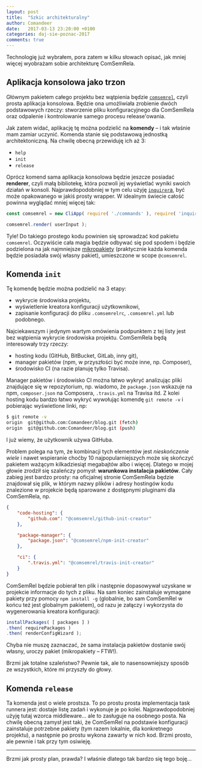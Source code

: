 ```yaml
---
layout: post
title:  "Szkic architekturalny"
author: Comandeer
date:   2017-03-13 23:20:00 +0100
categories: daj-sie-poznac-2017
comments: true
---
```


Technologię już wybrałem, pora zatem w kilku słowach opisać, jak mniej więcej wyobrażam sobie architekturę ComSemRela.

## Aplikacja konsolowa jako trzon

Głównym pakietem całego projektu bez wątpienia będzie [`comsemrel`](https://github.com/ComSemRel/comsemrel), czyli prosta aplikacja konsolowa. Będzie ona umożliwiała zrobienie dwóch podstawowych rzeczy: stworzenie pliku konfiguracyjnego dla ComSemRela oraz odpalenie i kontrolowanie samego procesu release'owania.

Jak zatem widać, aplikację tę można podzielić na <b>komendy</b> – i tak właśnie mam zamiar uczynić. Komenda stanie się podstawową jednostką architektoniczną. Na chwilę obecną przewiduję ich aż 3:

*   `help`
*   `init`
*   `release`

Oprócz komend sama aplikacja konsolowa będzie jeszcze posiadać <b>renderer</b>, czyli małą bibliotekę, która pozwoli jej wyświetlać wyniki swoich działań w konsoli. Najprawdopodobniej w tym celu użyję [`inquirer`a](https://www.npmjs.com/package/inquirer), być może opakowanego w jakiś prosty wrapper. W idealnym świecie całość powinna wyglądać mniej więcej tak:

```javascript
const comsemrel = new CliApp( require( './commands' ), require( 'inquirer' ) );

comsemrel.render( userInput );
```

Tyle! Do takiego prostego kodu powinien się sprowadzać kod pakietu `comsemrel`. Oczywiście cała magia będzie odbywać się pod spodem i będzie podzielona na jak najmniejsze [mikropakiety](http://developer.telerik.com/content-types/opinion/era-micro-packages/) (praktycznie każda komenda będzie posiadała swój własny pakiet), umieszczone w scope `@comsemrel`.

## Komenda `init`

Tę komendę będzie można podzielić na 3 etapy:

*   wykrycie środowiska projektu,
*   wyświetlenie kreatora konfiguracji użytkownikowi,
*   zapisanie konfiguracji do pliku `.comsemrelrc`, `.comsemrel.yml` lub podobnego.

Najciekawszym i jedynym wartym omówienia podpunktem z tej listy jest bez wątpienia wykrycie środowiska projektu. ComSemRela będą interesowały trzy rzeczy:

*   hosting kodu (GitHub, BitBucket, GitLab, inny git),
*   manager pakietów (npm, w przyszłości być może inne, np. Composer),
*   środowisko CI (na razie planuję tylko Travisa).

Manager pakietów i środowisko CI można łatwo wykryć analizując pliki znajdujące się w repozytorium, np. wiadomo, że `package.json` wskazuje na npm, `composer.json` na Composera, `.travis.yml` na Travisa itd. Z kolei hosting kodu bardzo łatwo wykryć wywołując komendę `git remote -v` i pobierając wyświetlone linki, np:

```bash
$ git remote -v
origin	git@github.com:Comandeer/blog.git (fetch)
origin	git@github.com:Comandeer/blog.git (push)
```

I już wiemy, że użytkownik używa GitHuba.

Problem polega na tym, że kombinacji tych elementów jest _nieskończenie wiele_ i nawet wspieranie choćby 10 najpopularniejszych może się skończyć pakietem ważącym kilkadziesiąt megabajtów albo i więcej. Dlatego w mojej głowie zrodził się szaleńczy pomysł: **warunkowa instalacja pakietów**. Cały zabieg jest bardzo prosty: na oficjalnej stronie ComSemRela będzie znajdował się plik, w którym nazwy plików i adresy hostingów kodu znalezione w projekcie będą sparowane z dostępnymi pluginami dla ComSemRela, np.

```json
{
	"code-hosting": {
		"github.com": "@comsemrel/github-init-creator"
	},

	"package-manager": {
		"package.json": "@comsemrel/npm-init-creator"
	},

	"ci": {
		".travis.yml": "@comsemrel/travis-init-creator"
	}
}
```

ComSemRel będzie pobierał ten plik i następnie dopasowywał uzyskane w projekcie informacje do tych z pliku. Na sam koniec zainstaluje wymagane pakiety przy pomocy `npm install -g` (globalnie, bo sam ComSemRel w końcu też jest globalnym pakietem), od razu je załączy i wykorzysta do wygenerowania kreatora konfiguracji:

```javascript
installPackages( [ packages ] )
.then( requirePackages )
.then( renderConfigWizard );
```

Chyba nie muszę zaznaczać, że sama instalacja pakietów dostanie swój własny, uroczy pakiet (mikropakiety – FTW!).

Brzmi jak totalne szaleństwo? Pewnie tak, ale to nasensowniejszy sposób ze wszystkich, które mi przyszły do głowy.

## Komenda `release`

Ta komenda jest o wiele prostsza. To po prostu prosta implementacja task runnera jest: dostaje listę zadań i wykonuje je po kolei. Najprawdopodobniej użyję tutaj wzorca middleware… ale to zasługuje na osobnego posta. Na chwilę obecną zamysł jest taki, że ComSemRel na podstawie konfiguracji zainstaluje potrzebne pakiety (tym razem lokalnie, dla konkretnego projektu), a następnie po prostu wykona zawarty w nich kod. Brzmi prosto, ale pewnie i tak przy tym osiwieję.

---

Brzmi jak prosty plan, prawda? I właśnie dlatego tak bardzo się tego boję…
